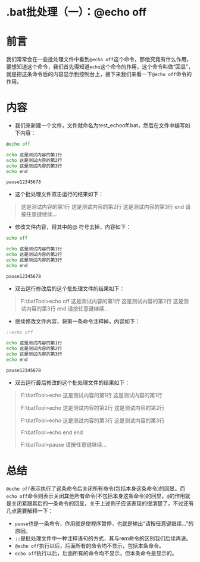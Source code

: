# .bat批处理（一）：@echo off

# 前言

我们常常会在一些批处理文件中看到`@echo off`这个命令，那他究竟有什么作用，要想知道这个命令，我们首先得知道`echo`这个命令的作用，这个命令叫做“回显”，就是把这条命令后的内容显示到控制台上，接下来我们来看一下`@echo off`命令的作用。

# 内容

- 我们来新建一个文件，文件就命名为test_echooff.bat，然后在文件中编写如下内容：

```bat
@echo off

echo 这是测试内容的第1行
echo 这是测试内容的第2行
echo 这是测试内容的第3行
echo end

pause12345678
```

- 这个批处理文件双击运行的结果如下：

> 这是测试内容的第1行
> 这是测试内容的第2行
> 这是测试内容的第3行
> end
> 请按任意键继续…

- 修改文件内容，将其中的@ 符号去掉，内容如下：

```bat
echo off

echo 这是测试内容的第1行
echo 这是测试内容的第2行
echo 这是测试内容的第3行
echo end

pause12345678
```

- 双击运行修改后的这个批处理文件的结果如下：

> F:\batTool>echo off
> 这是测试内容的第1行
> 这是测试内容的第2行
> 这是测试内容的第3行
> end
> 请按任意键继续…

- 继续修改文件内容，将第一条命令注释掉，内容如下：

```bat
::echo off

echo 这是测试内容的第1行
echo 这是测试内容的第2行
echo 这是测试内容的第3行
echo end

pause12345678
```

- 双击运行最后修改的这个批处理文件的结果如下：

> F:\batTool>echo 这是测试内容的第1行
> 这是测试内容的第1行
>
> F:\batTool>echo 这是测试内容的第2行
> 这是测试内容的第2行
>
> F:\batTool>echo 这是测试内容的第3行
> 这是测试内容的第3行
>
> F:\batTool>echo end
> end
>
> F:\batTool>pause
> 请按任意键继续…

# 总结

`@echo off`表示执行了这条命令后关闭所有命令(包括本身这条命令)的回显。而`echo off`命令则表示关闭其他所有命令(不包括本身这条命令)的回显，`@`的作用就是关闭紧跟其后的一条命令的回显，关于上述例子应该表现的很清楚了，不过还有几点需要解释一下：

- `pause`也是一条命令，作用就是使程序暂停，也就是输出“请按任意键继续…”的原因。
- `::`是批处理文件中一种注释语句的方式，其与rem命令的区别我们后续再说。
- `@echo off`执行以后，后面所有的命令均不显示，包括本条命令。
- `echo off`执行以后，后面所有的命令均不显示，但本条命令是显示的。